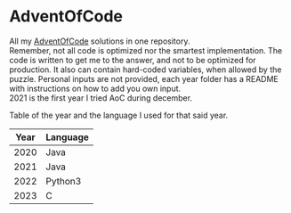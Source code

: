 # AdventOfCode

All my [AdventOfCode](https://adventofcode.com/) solutions in one repository. <br>
Remember, not all code is optimized nor the smartest implementation. The code is written to get me to the answer, 
and not to be optimized for production. It also can contain hard-coded variables, when allowed by the puzzle. 
Personal inputs are not provided, each year folder has a README with instructions on how to add you own input.<br>
2021 is the first year I tried AoC during december. 

Table of the year and the language I used for that said year.

| Year | Language |
|------|----------|
| 2020 | Java     |
| 2021 | Java     |
| 2022 | Python3  |
| 2023 | C        | 
